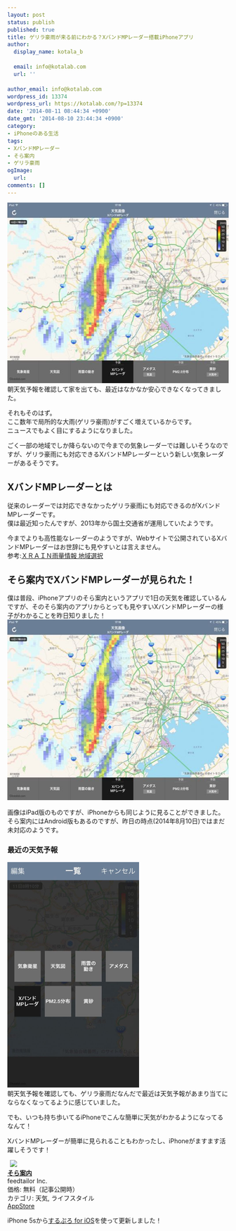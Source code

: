 ```yaml
---
layout: post
status: publish
published: true
title: ゲリラ豪雨が来る前にわかる？XバンドMPレーダー搭載iPhoneアプリ
author:
  display_name: kotala_b

  email: info@kotalab.com
  url: ''

author_email: info@kotalab.com
wordpress_id: 13374
wordpress_url: https://kotalab.com/?p=13374
date: '2014-08-11 08:44:34 +0900'
date_gmt: '2014-08-10 23:44:34 +0900'
category:
- iPhoneのある生活
tags:
- XバンドMPレーダー
- そら案内
- ゲリラ豪雨
ogImage:
  url:
comments: []
---
```

<p><img alt="" src="/wp-content/uploads/slooProImg_20140811084430.jpg" width="548" height="411" class="slooProImg" /><br />
朝天気予報を確認して家を出ても、最近はなかなか安心できなくなってきました。</p>
<p>それもそのはず。<br />
ここ数年で局所的な大雨(ゲリラ豪雨)がすごく増えているからです。<br />
ニュースでもよく目にするようになりました。</p>
<p>ごく一部の地域でしか降らないので今までの気象レーダーでは難しいそうなのですが、ゲリラ豪雨にも対応できるXバンドMPレーダーという新しい気象レーダーがあるそうです。<br />
</p>
<!--more-->
<h2>XバンドMPレーダーとは</h2>
<p>従来のレーダーでは対応できなかったゲリラ豪雨にも対応できるのがXバンドMPレーダーです。<br />
僕は最近知ったんですが、2013年から国土交通省が運用していたようです。</p>
<p>今までよりも高性能なレーダーのようですが、Webサイトで公開されているXバンドMPレーダーはお世辞にも見やすいとは言えません。<br />
参考:<a href="http://www.river.go.jp/xbandradar/" target="_blank">ＸＲＡＩＮ雨量情報 地域選択</a><a href="https://b.hatena.ne.jp/entry/http://www.river.go.jp/xbandradar/" target="_blank"><img border="0" src="https://b.hatena.ne.jp/entry/image/http://www.river.go.jp/xbandradar/" alt="" /></a></p>
<h2>そら案内でXバンドMPレーダーが見られた！</h2>
<p>僕は普段、iPhoneアプリのそら案内というアプリで1日の天気を確認しているんですが、そのそら案内のアプリからとっても見やすいXバンドMPレーダーの様子がわかることを昨日知りました！<br />
<img alt="" src="/wp-content/uploads/slooProImg_20140811084431.jpg" width="548" height="411" class="slooProImg" /></p>
<p>画像はiPad版のものですが、iPhoneからも同じように見ることができました。<br />
そら案内にはAndroid版もあるのですが、昨日の時点(2014年8月10日)ではまだ未対応のようです。</p>
<h3>最近の天気予報</h3>
<p><img alt="" src="/wp-content/uploads/slooProImg_20140811084432.jpg" width="300" height="513" class="slooProImg" /><br />
朝天気予報を確認しても、ゲリラ豪雨だなんだで最近は天気予報があまり当てにならなくなってるように感じていました。</p>
<p>でも、いつも持ち歩いてるiPhoneでこんな簡単に天気がわかるようになってるなんて！</p>
<p>XバンドMPレーダーが簡単に見られることもわかったし、iPhoneがますます活躍しそうです！</p>
<div class="applink">
<div class="applinkimg"><a href="https://itunes.apple.com/jp/app/sora-an-nei/id599856811?mt=8&uo=4&at=10l4yU" rel="nofollow" target="_blank"><img hspace="6" src="http://a1858.phobos.apple.com/us/r30/Purple3/v4/07/c9/16/07c916b6-9cd5-a81b-5175-4066dc913c2c/mzl.bwhlinme.png" width="80" /></a></div>
<div class="applinktext">
<div class="applinktitle"><strong><a href="https://itunes.apple.com/jp/app/sora-an-nei/id599856811?mt=8&uo=4&at=10l4yU" rel="nofollow" target="_blank">そら案内</a></strong></div>
<div class="applinkinfo">feedtailor Inc.</div>
<div class="applinkinfo">価格: 無料（記事公開時）</div>
<div class="applinkinfo">カテゴリ: 天気, ライフスタイル</div>
</div>
<div class="clear"></div>
<div class="appstorelink"><a href="https://itunes.apple.com/jp/app/sora-an-nei/id599856811?mt=8&uo=4&at=10l4yU" rel="nofollow" target="_blank">AppStore</a></div>
</div>
<p>iPhone 5sから<a href="https://itunes.apple.com/jp/app/surupuro-for-ios-buroguedita/id436676299?mt=8&uo=4&at=10l4yU" rel="nofollow" target="_blank">するぷろ for iOS</a>を使って更新しました！</p>
